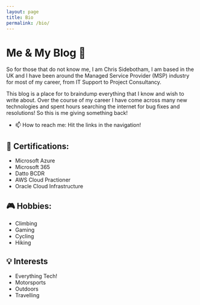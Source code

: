 ```yaml
---
layout: page
title: Bio
permalink: /bio/
---
```


# Me & My Blog 👋

So for those that do not know me, I am Chris Sidebotham, I am based in the UK and I have been around the Managed Service Provider (MSP) industry for most of my career, from IT Support to Project Consultancy. 

This blog is a place for to braindump everything that I know and wish to write about. Over the course of my career I have come across many new technologies and spent hours searching the internet for bug fixes and resolutions! So this is me giving something back!  

- 📫 How to reach me: Hit the links in the navigation!

## 📜 Certifications: 
- Microsoft Azure 
- Microsoft 365
- Datto BCDR
- AWS Cloud Practioner
- Oracle Cloud Infrastructure

## 🎮 Hobbies: 
- Climbing 
- Gaming 
- Cycling 
- Hiking

## 💡 Interests
- Everything Tech! 
- Motorsports
- Outdoors
- Travelling  